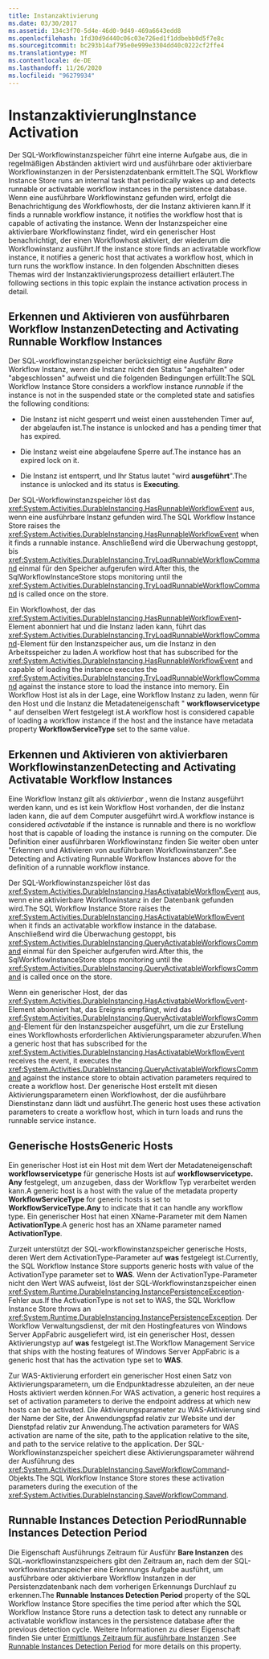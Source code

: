 ```yaml
---
title: Instanzaktivierung
ms.date: 03/30/2017
ms.assetid: 134c3f70-5d4e-46d0-9d49-469a6643edd8
ms.openlocfilehash: 1fd30d9d440c06c03e726ed1f1ddbebb0d5f7e8c
ms.sourcegitcommit: bc293b14af795e0e999e3304dd40c0222cf2ffe4
ms.translationtype: MT
ms.contentlocale: de-DE
ms.lasthandoff: 11/26/2020
ms.locfileid: "96279934"
---
```

# <a name="instance-activation"></a><span data-ttu-id="93ef1-102">Instanzaktivierung</span><span class="sxs-lookup"><span data-stu-id="93ef1-102">Instance Activation</span></span>

<span data-ttu-id="93ef1-103">Der SQL-Workflowinstanzspeicher führt eine interne Aufgabe aus, die in regelmäßigen Abständen aktiviert wird und ausführbare oder aktivierbare Workflowinstanzen in der Persistenzdatenbank ermittelt.</span><span class="sxs-lookup"><span data-stu-id="93ef1-103">The SQL Workflow Instance Store runs an internal task that periodically wakes up and detects runnable or activatable workflow instances in the persistence database.</span></span> <span data-ttu-id="93ef1-104">Wenn eine ausführbare Workflowinstanz gefunden wird, erfolgt die Benachrichtigung des Workflowhosts, der die Instanz aktivieren kann.</span><span class="sxs-lookup"><span data-stu-id="93ef1-104">If it finds a runnable workflow instance, it notifies the workflow host that is capable of activating the instance.</span></span> <span data-ttu-id="93ef1-105">Wenn der Instanzspeicher eine aktivierbare Workflowinstanz findet, wird ein generischer Host benachrichtigt, der einen Workflowhost aktiviert, der wiederum die Workflowinstanz ausführt.</span><span class="sxs-lookup"><span data-stu-id="93ef1-105">If the instance store finds an activatable workflow instance, it notifies a generic host that activates a workflow host, which in turn runs the workflow instance.</span></span> <span data-ttu-id="93ef1-106">In den folgenden Abschnitten dieses Themas wird der Instanzaktivierungsprozess detailliert erläutert.</span><span class="sxs-lookup"><span data-stu-id="93ef1-106">The following sections in this topic explain the instance activation process in detail.</span></span>  
  
## <a name="detecting-and-activating-runnable-workflow-instances"></a><a name="RunnableSection"></a> <span data-ttu-id="93ef1-107">Erkennen und Aktivieren von ausführbaren Workflow Instanzen</span><span class="sxs-lookup"><span data-stu-id="93ef1-107">Detecting and Activating Runnable Workflow Instances</span></span>  

 <span data-ttu-id="93ef1-108">Der SQL-workflowinstanzspeicher berücksichtigt eine Ausführ *Bare* Workflow Instanz, wenn die Instanz nicht den Status "angehalten" oder "abgeschlossen" aufweist und die folgenden Bedingungen erfüllt:</span><span class="sxs-lookup"><span data-stu-id="93ef1-108">The SQL Workflow Instance Store considers a workflow instance *runnable* if the instance is not in the suspended state or the completed state and satisfies the following conditions:</span></span>  
  
- <span data-ttu-id="93ef1-109">Die Instanz ist nicht gesperrt und weist einen ausstehenden Timer auf, der abgelaufen ist.</span><span class="sxs-lookup"><span data-stu-id="93ef1-109">The instance is unlocked and has a pending timer that has expired.</span></span>  
  
- <span data-ttu-id="93ef1-110">Die Instanz weist eine abgelaufene Sperre auf.</span><span class="sxs-lookup"><span data-stu-id="93ef1-110">The instance has an expired lock on it.</span></span>  
  
- <span data-ttu-id="93ef1-111">Die Instanz ist entsperrt, und Ihr Status lautet "wird **ausgeführt**".</span><span class="sxs-lookup"><span data-stu-id="93ef1-111">The instance is unlocked and its status is **Executing**.</span></span>  
  
 <span data-ttu-id="93ef1-112">Der SQL-Workflowinstanzspeicher löst das <xref:System.Activities.DurableInstancing.HasRunnableWorkflowEvent> aus, wenn eine ausführbare Instanz gefunden wird.</span><span class="sxs-lookup"><span data-stu-id="93ef1-112">The SQL Workflow Instance Store raises the <xref:System.Activities.DurableInstancing.HasRunnableWorkflowEvent> when it finds a runnable instance.</span></span> <span data-ttu-id="93ef1-113">Anschließend wird die Überwachung gestoppt, bis <xref:System.Activities.DurableInstancing.TryLoadRunnableWorkflowCommand> einmal für den Speicher aufgerufen wird.</span><span class="sxs-lookup"><span data-stu-id="93ef1-113">After this, the SqlWorkflowInstanceStore stops monitoring until the <xref:System.Activities.DurableInstancing.TryLoadRunnableWorkflowCommand> is called once on the store.</span></span>  
  
 <span data-ttu-id="93ef1-114">Ein Workflowhost, der das <xref:System.Activities.DurableInstancing.HasRunnableWorkflowEvent>-Element abonniert hat und die Instanz laden kann, führt das <xref:System.Activities.DurableInstancing.TryLoadRunnableWorkflowCommand>-Element für den Instanzspeicher aus, um die Instanz in den Arbeitsspeicher zu laden.</span><span class="sxs-lookup"><span data-stu-id="93ef1-114">A workflow host that has subscribed for the <xref:System.Activities.DurableInstancing.HasRunnableWorkflowEvent> and capable of loading the instance executes the <xref:System.Activities.DurableInstancing.TryLoadRunnableWorkflowCommand> against the instance store to load the instance into memory.</span></span> <span data-ttu-id="93ef1-115">Ein Workflow Host ist als in der Lage, eine Workflow Instanz zu laden, wenn für den Host und die Instanz die Metadateneigenschaft " **workflowservicetype** " auf denselben Wert festgelegt ist.</span><span class="sxs-lookup"><span data-stu-id="93ef1-115">A workflow host is considered capable of loading a workflow instance if the host and the instance have metadata property **WorkflowServiceType** set to the same value.</span></span>  
  
## <a name="detecting-and-activating-activatable-workflow-instances"></a><span data-ttu-id="93ef1-116">Erkennen und Aktivieren von aktivierbaren Workflowinstanzen</span><span class="sxs-lookup"><span data-stu-id="93ef1-116">Detecting and Activating Activatable Workflow Instances</span></span>  

 <span data-ttu-id="93ef1-117">Eine Workflow Instanz gilt als *aktivierbar* , wenn die Instanz ausgeführt werden kann, und es ist kein Workflow Host vorhanden, der die Instanz laden kann, die auf dem Computer ausgeführt wird.</span><span class="sxs-lookup"><span data-stu-id="93ef1-117">A workflow instance is considered *activatable* if the instance is runnable and there is no workflow host that is capable of loading the instance is running on the computer.</span></span> <span data-ttu-id="93ef1-118">Die Definition einer ausführbaren Workflowinstanz finden Sie weiter oben unter "Erkennen und Aktivieren von ausführbaren Workflowinstanzen".</span><span class="sxs-lookup"><span data-stu-id="93ef1-118">See Detecting and Activating Runnable Workflow Instances above for the definition of a runnable workflow instance.</span></span>  
  
 <span data-ttu-id="93ef1-119">Der SQL-Workflowinstanzspeicher löst das <xref:System.Activities.DurableInstancing.HasActivatableWorkflowEvent> aus, wenn eine aktivierbare Workflowinstanz in der Datenbank gefunden wird.</span><span class="sxs-lookup"><span data-stu-id="93ef1-119">The SQL Workflow Instance Store raises the <xref:System.Activities.DurableInstancing.HasActivatableWorkflowEvent> when it finds an activatable workflow instance in the database.</span></span> <span data-ttu-id="93ef1-120">Anschließend wird die Überwachung gestoppt, bis <xref:System.Activities.DurableInstancing.QueryActivatableWorkflowsCommand> einmal für den Speicher aufgerufen wird.</span><span class="sxs-lookup"><span data-stu-id="93ef1-120">After this, the SqlWorkflowInstanceStore stops monitoring until the <xref:System.Activities.DurableInstancing.QueryActivatableWorkflowsCommand> is called once on the store.</span></span>  
  
 <span data-ttu-id="93ef1-121">Wenn ein generischer Host, der das <xref:System.Activities.DurableInstancing.HasActivatableWorkflowEvent>-Element abonniert hat, das Ereignis empfängt, wird das <xref:System.Activities.DurableInstancing.QueryActivatableWorkflowsCommand>-Element für den Instanzspeicher ausgeführt, um die zur Erstellung eines Workflowhosts erforderlichen Aktivierungsparameter abzurufen.</span><span class="sxs-lookup"><span data-stu-id="93ef1-121">When a generic host that has subscribed for the <xref:System.Activities.DurableInstancing.HasActivatableWorkflowEvent> receives the event, it executes the <xref:System.Activities.DurableInstancing.QueryActivatableWorkflowsCommand> against the instance store to obtain activation parameters required to create a workflow host.</span></span> <span data-ttu-id="93ef1-122">Der generische Host erstellt mit diesen Aktivierungsparametern einen Workflowhost, der die ausführbare Dienstinstanz dann lädt und ausführt.</span><span class="sxs-lookup"><span data-stu-id="93ef1-122">The generic host uses these activation parameters to create a workflow host, which in turn loads and runs the runnable service instance.</span></span>  
  
## <a name="generic-hosts"></a><span data-ttu-id="93ef1-123">Generische Hosts</span><span class="sxs-lookup"><span data-stu-id="93ef1-123">Generic Hosts</span></span>  

 <span data-ttu-id="93ef1-124">Ein generischer Host ist ein Host mit dem Wert der Metadateneigenschaft **workflowservicetype** für generische Hosts ist auf **workflowservicetype. Any** festgelegt, um anzugeben, dass der Workflow Typ verarbeitet werden kann.</span><span class="sxs-lookup"><span data-stu-id="93ef1-124">A generic host is a host with the value of the metadata property **WorkflowServiceType** for generic hosts is set to **WorkflowServiceType.Any** to indicate that it can handle any workflow type.</span></span> <span data-ttu-id="93ef1-125">Ein generischer Host hat einen XName-Parameter mit dem Namen **ActivationType**.</span><span class="sxs-lookup"><span data-stu-id="93ef1-125">A generic host has an XName parameter named **ActivationType**.</span></span>  
  
 <span data-ttu-id="93ef1-126">Zurzeit unterstützt der SQL-workflowinstanzspeicher generische Hosts, deren Wert dem ActivationType-Parameter auf **was** festgelegt ist.</span><span class="sxs-lookup"><span data-stu-id="93ef1-126">Currently, the SQL Workflow Instance Store supports generic hosts with value of the ActivationType parameter set to **WAS**.</span></span> <span data-ttu-id="93ef1-127">Wenn der ActivationType-Parameter nicht den Wert WAS aufweist, löst der SQL-Workflowinstanzspeicher einen <xref:System.Runtime.DurableInstancing.InstancePersistenceException>-Fehler aus.</span><span class="sxs-lookup"><span data-stu-id="93ef1-127">If the ActivationType is not set to WAS, the SQL Workflow Instance Store throws an <xref:System.Runtime.DurableInstancing.InstancePersistenceException>.</span></span> <span data-ttu-id="93ef1-128">Der Workflow Verwaltungsdienst, der mit den Hostingfeatures von Windows Server AppFabric ausgeliefert wird, ist ein generischer Host, dessen Aktivierungstyp auf **was** festgelegt ist.</span><span class="sxs-lookup"><span data-stu-id="93ef1-128">The Workflow Management Service that ships with the hosting features of Windows Server AppFabric is a generic host that has the activation type set to **WAS**.</span></span>  
  
 <span data-ttu-id="93ef1-129">Zur WAS-Aktivierung erfordert ein generischer Host einen Satz von Aktivierungsparametern, um die Endpunktadresse abzuleiten, an der neue Hosts aktiviert werden können.</span><span class="sxs-lookup"><span data-stu-id="93ef1-129">For WAS activation, a generic host requires a set of activation parameters to derive the endpoint address at which new hosts can be activated.</span></span> <span data-ttu-id="93ef1-130">Die Aktivierungsparameter zu WAS-Aktivierung sind der Name der Site, der Anwendungspfad relativ zur Website und der Dienstpfad relativ zur Anwendung.</span><span class="sxs-lookup"><span data-stu-id="93ef1-130">The activation parameters for WAS activation are name of the site, path to the application relative to the site, and path to the service relative to the application.</span></span> <span data-ttu-id="93ef1-131">Der SQL-Workflowinstanzspeicher speichert diese Aktivierungsparameter während der Ausführung des <xref:System.Activities.DurableInstancing.SaveWorkflowCommand>-Objekts.</span><span class="sxs-lookup"><span data-stu-id="93ef1-131">The SQL Workflow Instance Store stores these activation parameters during the execution of the <xref:System.Activities.DurableInstancing.SaveWorkflowCommand>.</span></span>  
  
## <a name="runnable-instances-detection-period"></a><span data-ttu-id="93ef1-132">Runnable Instances Detection Period</span><span class="sxs-lookup"><span data-stu-id="93ef1-132">Runnable Instances Detection Period</span></span>  

 <span data-ttu-id="93ef1-133">Die Eigenschaft Ausführungs Zeitraum für Ausführ **Bare Instanzen** des SQL-workflowinstanzspeichers gibt den Zeitraum an, nach dem der SQL-workflowinstanzspeicher eine Erkennungs Aufgabe ausführt, um ausführbare oder aktivierbare Workflow Instanzen in der Persistenzdatenbank nach dem vorherigen Erkennungs Durchlauf zu erkennen.</span><span class="sxs-lookup"><span data-stu-id="93ef1-133">The **Runnable Instances Detection Period** property of the SQL Workflow Instance Store specifies the time period after which the SQL Workflow Instance Store runs a detection task to detect any runnable or activatable workflow instances in the persistence database after the previous detection cycle.</span></span> <span data-ttu-id="93ef1-134">Weitere Informationen zu dieser Eigenschaft finden Sie unter [Ermittlungs Zeitraum für ausführbare Instanzen](runnable-instances-detection-period.md) .</span><span class="sxs-lookup"><span data-stu-id="93ef1-134">See [Runnable Instances Detection Period](runnable-instances-detection-period.md) for more details on this property.</span></span>

